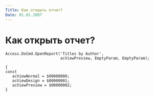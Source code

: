 ```yaml
---
Title: Как открыть отчет?
Date: 01.01.2007
---
```



Как открыть отчет?
====================

    Access.DoCmd.OpenReport('Titles by Author',
                            acViewPreview, EmptyParam, EmptyParam);

    {
    const
       acViewNormal = $00000000;
       acViewDesign = $00000001;
       acViewPreview = $00000002;
    }
